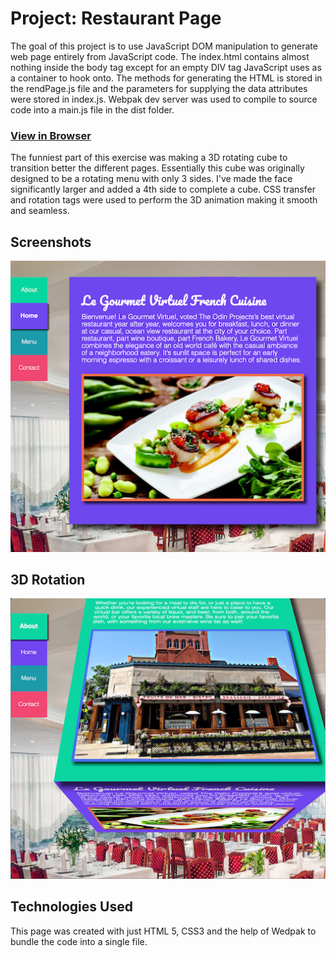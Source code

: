# Project: Restaurant Page
The goal of this project is to use JavaScript DOM manipulation to generate web page entirely from JavaScript code.
The index.html contains almost nothing inside the body tag except for an empty DIV tag JavaScript uses as a container to hook onto.
The methods for generating the HTML is stored in the rendPage.js file and the parameters for supplying the data attributes were stored in index.js.
Webpak dev server was used to compile to source code into a main.js file in the dist folder.

### [View in Browser](https://winplam.github.io/restaurant-page/)

The funniest part of this exercise was making a 3D rotating cube to transition better the different pages.
Essentially this cube was originally designed to be a rotating menu with only 3 sides.
I've made the face significantly larger and added a 4th side to complete a cube. CSS transfer and rotation tags were used to perform the 3D animation making it smooth and seamless.

## Screenshots
![RestaurantPage](./screenshots/homepage.png)
## 3D Rotation
![Rotating](./screenshots/rotating.png)

## Technologies Used
This page was created with just HTML 5, CSS3 and the help of Wedpak to bundle the code into a single file.
